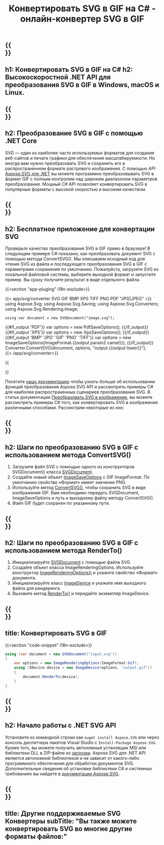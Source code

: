 ﻿---
translation: true
template: ./../_template-child.md
title: Конвертировать SVG в GIF на C# - онлайн-конвертер SVG в GIF
description: Загружайте и конвертируйте SVG в GIF с помощью .NET Core API в Windows, macOS и Linux. Попробуйте онлайн-конвертер SVG в GIF бесплатно!
url: /net/conversion/svg-to-gif/
family: svg
platformtag: net
feature: conversion
informat: SVG
outformat: GIF
otherformats: GIF JPEG PNG TIFF BMP PDF XPS
---

{{<section banner>}}
---
h1: Конвертировать SVG в GIF на C#
h2: Высокоскоростной .NET API для преобразования SVG в GIF в Windows, macOS и Linux.
---

{{<section overview>}}
---
h2: Преобразование SVG в GIF с помощью .NET Core
---

SVG — один из наиболее часто используемых форматов для создания веб-сайтов и печати графики для обеспечения масштабируемости. Но иногда вам нужно преобразовать SVG и сохранить его в распространенном формате растрового изображения. С помощью API [Aspose.SVG для .NET](https://products.aspose.com/svg/net/) вы можете программно преобразовывать SVG в формат GIF с полным контролем над широким диапазоном параметров преобразования. Мощный C# API позволяет конвертировать SVG в популярные форматы с высокой скоростью и высоким качеством.


{{<section demos>}}
---
h2: Бесплатное приложение для конвертации SVG
---

Проверьте качество преобразования SVG в GIF прямо в браузере! В следующем примере C# показано, как преобразовать документ SVG с помощью метода ConvertSVG(). Мы описываем исходный код для чтения SVG из файла и последующего преобразования SVG в GIF с параметрами сохранения по умолчанию. Пожалуйста, загрузите SVG из локальной файловой системы, выберите выходной формат и запустите пример. Вы сразу получите результат в виде отдельного файла.

{{<section "app-pluging" i18n-exclude>}}

{{< app/svg/converter SVG GIF BMP XPS TIFF PNG PDF "JPG|JPEG" >}}
using Aspose.Svg;
using Aspose.Svg.Saving;
using Aspose.Svg.Converters;
using Aspose.Svg.Rendering.Image;

    using var document = new SVGDocument("image.svg");
{{#if_output 'PDF'}}
    var options = new PdfSaveOptions();
{{/if_output}}
{{#if_output 'XPS'}}
    var options = new XpsSaveOptions();
{{/if_output}}
{{#if_output 'BMP' 'JPG' 'GIF' 'PNG' 'TIFF'}}
    var options = new ImageSaveOptions(ImageFormat.{{output param2 camel}});
{{/if_output}}
    Converter.ConvertSVG(document, options, "output.{{output lower}}");   
{{< /app/svg/converter>}} 

{{<section documentation>}}

Посетите <a href="https://docs.aspose.com/svg/net/how-to-work-with-aspose-svg-api/converting/" target="_blank">нашу документацию</a> чтобы узнать больше об использовании функций преобразования Aspose.SVG API и рассмотреть примеры C# для наиболее распространенных сценариев преобразования SVG. В статье документации <a href="https://docs.aspose.com/svg/net/how-to-work-with-aspose-svg-api/convert-svg-to-image/" target="_blank ">Преобразовать SVG в изображение</a>, вы можете рассмотреть примеры C# того, как конвертировать SVG в изображения различными способами. Рассмотрим некоторые из них:

{{<section steps1>}}
---
h2: Шаги по преобразованию SVG в GIF с использованием метода ConvertSVG()
---
1. Загрузите файл SVG с помощью одного из конструкторов SVGDocument() класса [SVGDocument](https://reference.aspose.com/svg/net/aspose.svg/svgdocument).
1. Создайте новый объект [ImageSaveOptions](https://reference.aspose.com/svg/net/aspose.svg.saving/imagesaveoptions) с GIF ImageFormat. По умолчанию свойство «Формат» имеет значение PNG.
1. Используйте метод [ConvertSVG()](https://reference.aspose.com/svg/net/aspose.svg.converters/converter/convertsvg/), чтобы сохранить SVG в виде изображения GIF. Вам необходимо передать SVGDocument, ImageSaveOptions и путь к выходному файлу методу ConvertSVG().
1. Файл GIF будет сохранен по указанному пути.



{{<section steps2>}}
---
h2: Шаги по преобразованию SVG в GIF с использованием метода RenderTo()
---
1. Инициализируйте [SVGDocument](https://reference.aspose.com/svg/net/aspose.svg/svgdocument) с помощью файла SVG.
1. Создайте объект класса ImageRenderingOptions. Используйте конструктор [ImageRenderingOptions()](https://reference.aspose.com/svg/net/aspose.svg.rendering.image/imagerenderingoptions/constructors/1) и укажите свойство «Формат» документа.
1. Инициализируйте класс [ImageDevice](https://reference.aspose.com/svg/net/aspose.svg.rendering.image/imagedevice) и укажите имя выходного файла для рендеринга.
1. Вызовите метод [RenderTo()](https://reference.aspose.com/svg/net/aspose.svg/svgdocument/methods/renderto) и передайте экземпляр ImageDevice.



{{<section code-text>}}
---
title: Конвертировать SVG в GIF
---

{{<section "code-snippet" i18n-exclude>}}

```cs
using (var document = new SVGDocument("input.svg"))
{
	var options = new ImageRenderingOptions(ImageFormat.Gif);
	using (IDevice device = new ImageDevice(options, "output.gif"))
	{
		document.RenderTo(device);                    
	}
}
```

{{<section get-started>}}
---
h2: Начало работы с .NET SVG API
---

Установите из командной строки как ```nuget install Aspose.SVG``` или через консоль диспетчера пакетов Visual Studio с ```Install-Package Aspose.SVG```.
Кроме того, вы можете получить автономный установщик MSI или библиотеки DLL в ZIP-файле из [загрузки](https://releases.aspose.com/svg/net/). Aspose.SVG для .NET API является автономной библиотекой и не зависит от какого-либо программного обеспечения для обработки документов SVG.
 Дополнительные сведения об установке библиотеки C# и системных требованиях вы найдете в [документации Aspose.SVG](https://docs.aspose.com/svg/net/getting-started/).

 {{<section other-conversions>}}
---
title: Другие поддерживаемые SVG Конвертеры
subTitle: "Вы также можете конвертировать SVG во многие другие форматы файлов:"
---